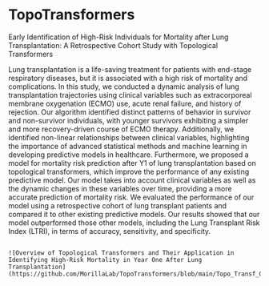 # TopoTransformers
Early Identification of High-Risk Individuals for Mortality after Lung Transplantation: A Retrospective Cohort Study with Topological Transformers

Lung transplantation is a life-saving treatment for patients with end-stage respiratory diseases, but it is associated with a high risk of mortality and complications. In this study, we conducted a dynamic analysis of lung transplantation trajectories using clinical variables such as extracorporeal membrane oxygenation (ECMO) use, acute renal failure, and history of rejection. Our algorithm identified distinct patterns of behavior in survivor and non-survivor individuals, with younger survivors exhibiting a simpler and more recovery-driven course of ECMO therapy. Additionally, we identified non-linear relationships between clinical variables, highlighting the importance of advanced statistical methods and machine learning in developing predictive models in healthcare.
Furthermore, we proposed a model for mortality risk prediction after Y1 of lung transplantation based on topological transformers, which improve the performance of any existing predictive model. Our model takes into account clinical variables as well as the dynamic changes in these variables over time, providing a more accurate prediction of mortality risk. We evaluated the performance of our model using a retrospective cohort of lung transplant patients and compared it to other existing predictive models. Our results showed that our model outperformed those other models, including the Lung Transplant Risk Index (LTRI), in terms of accuracy, sensitivity, and specificity.
```In conclusion, our proposed model can help clinicians early identify patients at high risk of mortality after Y1 of lung transplantation and provide timely interventions to improve outcomes.

![Overview of Topological Transformers and Their Application in Identifying High-Risk Mortality in Year One After Lung Transplantation](https://github.com/MorillaLab/TopoTransformers/blob/main/Topo_Transf_Overview.pdf)https://github.com/MorillaLab/TopoTransformers/blob/main/Topo_Transf_Overview.pdf
